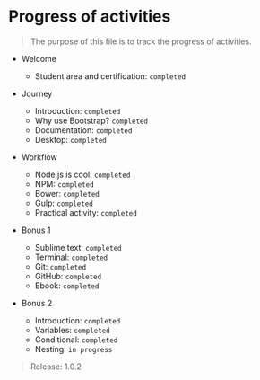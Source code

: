 # Progress of activities

> The purpose of this file is to track the progress of activities.

- Welcome
  - Student area and certification: `completed`

- Journey
  - Introduction: `completed`
  - Why use Bootstrap? `completed`
  - Documentation: `completed`
  - Desktop: `completed`

- Workflow
  - Node.js is cool: `completed`
  - NPM: `completed`
  - Bower: `completed`
  - Gulp: `completed`
  - Practical activity: `completed`

- Bonus 1
  - Sublime text: `completed`
  - Terminal: `completed`
  - Git: `completed`
  - GitHub: `completed`
  - Ebook: `completed`

- Bonus 2
  - Introduction: `completed`
  - Variables: `completed`
  - Conditional: `completed`
  - Nesting: `in progress`

> Release: 1.0.2

